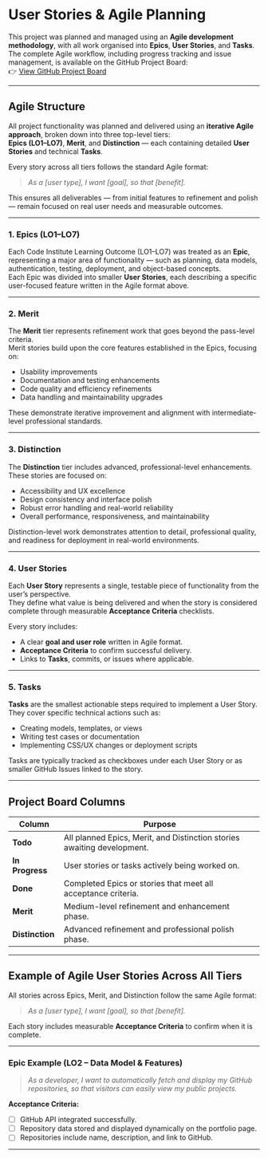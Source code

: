 # User Stories & Agile Planning

This project was planned and managed using an **Agile development methodology**, with all work organised into **Epics**, **User Stories**, and **Tasks**.  
The complete Agile workflow, including progress tracking and issue management, is available on the GitHub Project Board:  
👉 [View GitHub Project Board](https://github.com/users/colmwoods/projects/10)

---

## Agile Structure

All project functionality was planned and delivered using an **iterative Agile approach**, broken down into three top-level tiers:  
**Epics (LO1–LO7)**, **Merit**, and **Distinction** — each containing detailed **User Stories** and technical **Tasks**.

Every story across all tiers follows the standard Agile format:

> *As a [user type], I want [goal], so that [benefit].*

This ensures all deliverables — from initial features to refinement and polish — remain focused on real user needs and measurable outcomes.

---

### **1. Epics (LO1–LO7)**
Each Code Institute Learning Outcome (LO1–LO7) was treated as an **Epic**, representing a major area of functionality — such as planning, data models, authentication, testing, deployment, and object-based concepts.  
Each Epic was divided into smaller **User Stories**, each describing a specific user-focused feature written in the Agile format above.

---

### **2. Merit**
The **Merit** tier represents refinement work that goes beyond the pass-level criteria.  
Merit stories build upon the core features established in the Epics, focusing on:
- Usability improvements  
- Documentation and testing enhancements  
- Code quality and efficiency refinements  
- Data handling and maintainability upgrades  

These demonstrate iterative improvement and alignment with intermediate-level professional standards.

---

### **3. Distinction**
The **Distinction** tier includes advanced, professional-level enhancements.  
These stories are focused on:
- Accessibility and UX excellence  
- Design consistency and interface polish  
- Robust error handling and real-world reliability  
- Overall performance, responsiveness, and maintainability  

Distinction-level work demonstrates attention to detail, professional quality, and readiness for deployment in real-world environments.

---

### **4. User Stories**
Each **User Story** represents a single, testable piece of functionality from the user’s perspective.  
They define what value is being delivered and when the story is considered complete through measurable **Acceptance Criteria** checklists.  

Every story includes:
- A clear **goal and user role** written in Agile format.  
- **Acceptance Criteria** to confirm successful delivery.  
- Links to **Tasks**, commits, or issues where applicable.  

---

### **5. Tasks**
**Tasks** are the smallest actionable steps required to implement a User Story.  
They cover specific technical actions such as:
- Creating models, templates, or views  
- Writing test cases or documentation  
- Implementing CSS/UX changes or deployment scripts  

Tasks are typically tracked as checkboxes under each User Story or as smaller GitHub Issues linked to the story.

---

## Project Board Columns

| Column | Purpose |
|--------|----------|
| **Todo** | All planned Epics, Merit, and Distinction stories awaiting development. |
| **In Progress** | User stories or tasks actively being worked on. |
| **Done** | Completed Epics or stories that meet all acceptance criteria. |
| **Merit** | Medium-level refinement and enhancement phase. |
| **Distinction** | Advanced refinement and professional polish phase. |

---

## Example of Agile User Stories Across All Tiers

All stories across Epics, Merit, and Distinction follow the same Agile format:

> *As a [user type], I want [goal], so that [benefit].*

Each story includes measurable **Acceptance Criteria** to confirm when it is complete.

---

### Epic Example (LO2 – Data Model & Features)
> *As a developer, I want to automatically fetch and display my GitHub repositories, so that visitors can easily view my public projects.*

**Acceptance Criteria:**
- [ ] GitHub API integrated successfully.  
- [ ] Repository data stored and displayed dynamically on the portfolio page.  
- [ ] Repositories include name, description, and link to GitHub.  

---
